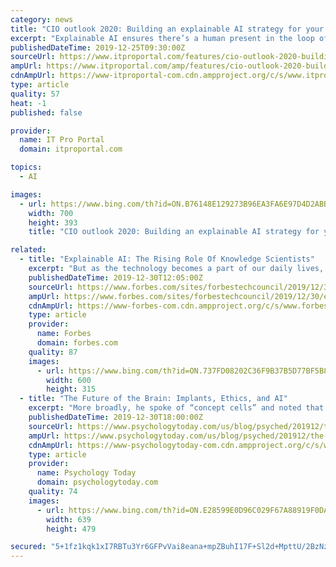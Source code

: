 ```yaml
---
category: news
title: "CIO outlook 2020: Building an explainable AI strategy for your company"
excerpt: "Explainable AI ensures there’s a human present in the loop of the AI process, where the machine provides transparent and reliable explanations, and the human can correct the machine in cases where its decisions are wrong. The sooner such an AI strategy is explored, the sooner an organisation can start reaping AI’s incredible rewards."
publishedDateTime: 2019-12-25T09:30:00Z
sourceUrl: https://www.itproportal.com/features/cio-outlook-2020-building-an-explainable-ai-strategy-for-your-company/
ampUrl: https://www.itproportal.com/amp/features/cio-outlook-2020-building-an-explainable-ai-strategy-for-your-company/
cdnAmpUrl: https://www-itproportal-com.cdn.ampproject.org/c/s/www.itproportal.com/amp/features/cio-outlook-2020-building-an-explainable-ai-strategy-for-your-company/
type: article
quality: 57
heat: -1
published: false

provider:
  name: IT Pro Portal
  domain: itproportal.com

topics:
  - AI

images:
  - url: https://www.bing.com/th?id=ON.B76148E129273B96EA3FA6E97D4D2ABB
    width: 700
    height: 393
    title: "CIO outlook 2020: Building an explainable AI strategy for your company"

related:
  - title: "Explainable AI: The Rising Role Of Knowledge Scientists"
    excerpt: "But as the technology becomes a part of our daily lives, many people are still skeptical. Their main concern is that many AI solutions work like black boxes and seem to magically generate insights without explanation. At the same time, knowledge graphs have been recognized by many industries as an efficient approach to data governance ..."
    publishedDateTime: 2019-12-30T12:05:00Z
    sourceUrl: https://www.forbes.com/sites/forbestechcouncil/2019/12/30/explainable-ai-the-rising-role-of-knowledge-scientists/
    ampUrl: https://www.forbes.com/sites/forbestechcouncil/2019/12/30/explainable-ai-the-rising-role-of-knowledge-scientists/amp/
    cdnAmpUrl: https://www-forbes-com.cdn.ampproject.org/c/s/www.forbes.com/sites/forbestechcouncil/2019/12/30/explainable-ai-the-rising-role-of-knowledge-scientists/amp/
    type: article
    provider:
      name: Forbes
      domain: forbes.com
    quality: 87
    images:
      - url: https://www.bing.com/th?id=ON.737FD08202C36F9B37B5D77BF5B86E9B
        width: 600
        height: 315
  - title: "The Future of the Brain: Implants, Ethics, and AI"
    excerpt: "More broadly, he spoke of “concept cells” and noted that humans are flexible and efficient thinkers—unlike many AI agents—because we can abstract from experience without being beholden to the details. Third, many people discussed ethics. David Bueno, a geneticist at the University of Barcelona, said we might tailor people’s ..."
    publishedDateTime: 2019-12-30T18:00:00Z
    sourceUrl: https://www.psychologytoday.com/us/blog/psyched/201912/the-future-the-brain-implants-ethics-and-ai
    ampUrl: https://www.psychologytoday.com/us/blog/psyched/201912/the-future-the-brain-implants-ethics-and-ai?amp
    cdnAmpUrl: https://www-psychologytoday-com.cdn.ampproject.org/c/s/www.psychologytoday.com/us/blog/psyched/201912/the-future-the-brain-implants-ethics-and-ai?amp
    type: article
    provider:
      name: Psychology Today
      domain: psychologytoday.com
    quality: 74
    images:
      - url: https://www.bing.com/th?id=ON.E28599E0D96C029F67A88919F0DAAB66
        width: 639
        height: 479

secured: "5+1fz1kqk1xI7RBTu3Yr6GFPvVai8eana+mpZBuhI17F+Sl2d+MpttU/2BzNzz/4o5EjZJzw8CeQF0Y3VwJG50GnllZpz96g9FSE9QVbpNVkF6mIUIH55rj6EIUtT1C2PeT43zkuHNcR3rUODuCGCGu4DZFkUO8wJi+nDNXx7SZlBaFl1VzOB3XhVXoWDOE0jqD7chDis5bAYx9dLSZ2WdOmm+IwPrdgVsHyvaIfpbR49XcyRp7pIGg1TzVk5Bgq7flmJIMOKoNmc0+UlPQ5Jw==;m93S6vc6zAMviqQxXjHsLA=="
---
```


